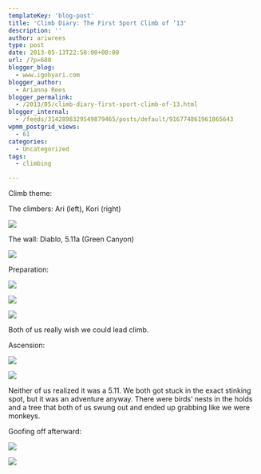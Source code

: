 ```yaml
---
templateKey: 'blog-post'
title: 'Climb Diary: The First Sport Climb of ’13'
description: ''
author: ariwrees
type: post
date: 2013-05-13T22:58:00+00:00
url: /?p=680
blogger_blog:
  - www.igobyari.com
blogger_author:
  - Arianna Rees
blogger_permalink:
  - /2013/05/climb-diary-first-sport-climb-of-13.html
blogger_internal:
  - /feeds/3142898329549879465/posts/default/916774861961865643
wpmm_postgrid_views:
  - 61
categories:
  - Uncategorized
tags:
  - climbing

---
```

Climb theme:

The climbers: Ari (left), Kori (right)

[![](https://www.igobyari.com/wp-content/uploads/2013/05/Sisters.jpg)](https://www.igobyari.com/wp-content/uploads/2013/05/Sisters-1.jpg)

The wall: Diablo, 5.11a (Green Canyon)

[![](https://www.igobyari.com/wp-content/uploads/2013/05/Rocks1.jpg)](https://www.igobyari.com/wp-content/uploads/2013/05/Rocks1-1.jpg)

Preparation: 

[![](https://www.igobyari.com/wp-content/uploads/2013/05/Shoes.jpg)](https://www.igobyari.com/wp-content/uploads/2013/05/Shoes-1.jpg)

[![](https://www.igobyari.com/wp-content/uploads/2013/05/Climb2.jpg)](https://www.igobyari.com/wp-content/uploads/2013/05/Climb2-1.jpg)

[![](https://www.igobyari.com/wp-content/uploads/2013/05/Rocks2.jpg)](https://www.igobyari.com/wp-content/uploads/2013/05/Rocks2-1.jpg)

Both of us really wish we could lead climb. 

Ascension: 

[![](https://www.igobyari.com/wp-content/uploads/2013/05/Climb.jpg)](https://www.igobyari.com/wp-content/uploads/2013/05/Climb-1.jpg)

[![](https://www.igobyari.com/wp-content/uploads/2013/05/Climb1.jpg)](https://www.igobyari.com/wp-content/uploads/2013/05/Climb1-1.jpg)

Neither of us realized it was a 5.11. We both got stuck in the exact stinking spot, but it was an adventure anyway. There were birds’ nests in the holds and a tree that both of us swung out and ended up grabbing like we were monkeys. 

Goofing off afterward: 

[![](https://www.igobyari.com/wp-content/uploads/2013/05/Kori.jpg)](https://www.igobyari.com/wp-content/uploads/2013/05/Kori-1.jpg)

[![](https://www.igobyari.com/wp-content/uploads/2013/05/Me.jpg)](https://www.igobyari.com/wp-content/uploads/2013/05/Me-1.jpg)